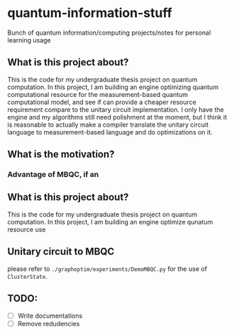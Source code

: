 # quantum-information-stuff
Bunch of quantum information/computing projects/notes for personal learning usage

## What is this project about?
This is the code for my undergraduate thesis project on quantum computation. In this project, I am building an engine optimizing quantum computational resource for the measurement-based quantum computational model, and see if can provide a cheaper resource requirement compare to the unitary circuit implementation. I only have the engine and my algorithms still need polishment at the moment, but I think it is reasonable to actually make a compiler translate the unitary circuit language to measurement-based language and do optimizations on it.

## What is the motivation?
### Advantage of MBQC, if an 

## What is this project about?
This is the code for my undergraduate thesis project on quantum computation. In this project, I am building an engine optimize qunatum resource use

## Unitary circuit to MBQC
please refer to `./graphoptim/experiments/DemoMBQC.py` for the use of `ClusterState`.

## TODO:
- [ ] Write documentations
- [ ] Remove redudencies
